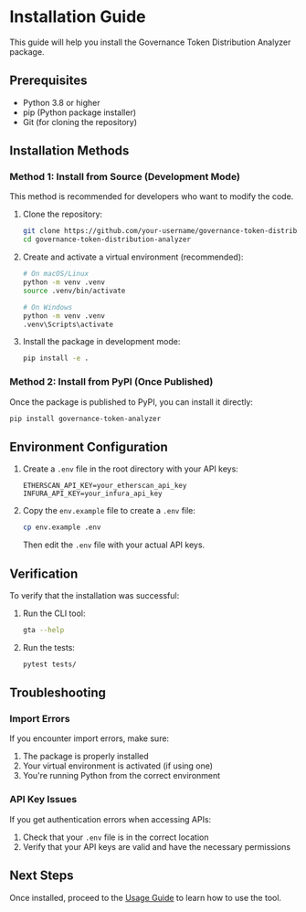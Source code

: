 # Installation Guide

This guide will help you install the Governance Token Distribution Analyzer package.

## Prerequisites

- Python 3.8 or higher
- pip (Python package installer)
- Git (for cloning the repository)

## Installation Methods

### Method 1: Install from Source (Development Mode)

This method is recommended for developers who want to modify the code.

1. Clone the repository:
   ```bash
   git clone https://github.com/your-username/governance-token-distribution-analyzer.git
   cd governance-token-distribution-analyzer
   ```

2. Create and activate a virtual environment (recommended):
   ```bash
   # On macOS/Linux
   python -m venv .venv
   source .venv/bin/activate
   
   # On Windows
   python -m venv .venv
   .venv\Scripts\activate
   ```

3. Install the package in development mode:
   ```bash
   pip install -e .
   ```

### Method 2: Install from PyPI (Once Published)

Once the package is published to PyPI, you can install it directly:

```bash
pip install governance-token-analyzer
```

## Environment Configuration

1. Create a `.env` file in the root directory with your API keys:
   ```
   ETHERSCAN_API_KEY=your_etherscan_api_key
   INFURA_API_KEY=your_infura_api_key
   ```

2. Copy the `env.example` file to create a `.env` file:
   ```bash
   cp env.example .env
   ```
   Then edit the `.env` file with your actual API keys.

## Verification

To verify that the installation was successful:

1. Run the CLI tool:
   ```bash
   gta --help
   ```

2. Run the tests:
   ```bash
   pytest tests/
   ```

## Troubleshooting

### Import Errors

If you encounter import errors, make sure:
1. The package is properly installed
2. Your virtual environment is activated (if using one)
3. You're running Python from the correct environment

### API Key Issues

If you get authentication errors when accessing APIs:
1. Check that your `.env` file is in the correct location
2. Verify that your API keys are valid and have the necessary permissions

## Next Steps

Once installed, proceed to the [Usage Guide](usage.md) to learn how to use the tool. 